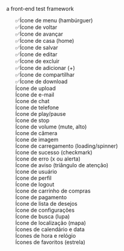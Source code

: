 a front-end test framework

<ul style="list-style: none;">
    <li>✅Ícone de menu (hambúrguer)</li>
    <li>✅Ícone de voltar</li>
    <li>✅Ícone de avançar</li>
    <li>✅Ícone de casa (home)</li>
    <li>✅Ícone de salvar</li>
    <li>✅Ícone de editar</li>
    <li>✅Ícone de excluir</li>
    <li>✅Ícone de adicionar (+)</li>
    <li>✅Ícone de compartilhar</li>
    <li>✅Ícone de download</li>
    <li>Ícone de upload</li>
    <li>Ícone de e-mail</li>
    <li>Ícone de chat</li>
    <li>Ícone de telefone</li>
    <li>Ícone de play/pause</li>
    <li>Ícone de stop</li>
    <li>Ícone de volume (mute, alto)</li>
    <li>Ícone de câmera</li>
    <li>Ícone de imagem</li>
    <li>Ícone de carregamento (loading/spinner)</li>
    <li>Ícone de sucesso (checkmark)</li>
    <li>Ícone de erro (x ou alerta)</li>
    <li>Ícone de aviso (triângulo de atenção)</li>
    <li>Ícone de usuário</li>
    <li>Ícone de perfil</li>
    <li>Ícone de logout</li>
    <li>Ícone de carrinho de compras</li>
    <li>Ícone de pagamento</li>
    <li>Ícone de lista de desejos</li>
    <li>Ícone de configurações</li>
    <li>Ícone de busca (lupa)</li>
    <li>Ícone de localização (mapa)</li>
    <li>Ícones de calendário e data</li>
    <li>Ícones de hora e relógio</li>
    <li>Ícones de favoritos (estrela)</li>
</ul>